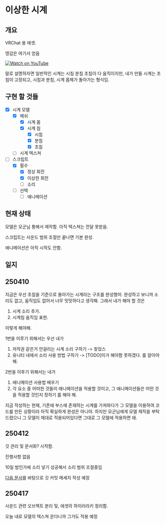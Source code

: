 # 이상한 시계

## 개요

VRChat 용 에셋.

영감은 여기서 얻음

[![Watch on YouTube](https://img.youtube.com/vi/pLLDpAxqWKY/0.jpg)](https://www.youtube.com/watch?v=pLLDpAxqWKY)

말로 설명하자면 일반적인 시계는 시침 분침 초침이 다 움직이지만, 내가 만들 시계는 초침이 고정되고, 시침과 분침, 시계 몸체가 돌아가는 형식임.

## 구현 할 것들

- [x] 시계 모델
  - [x] 메쉬
      - [x] 시계 몸
      - [x] 시계 침
          - [x] 시침
          - [x] 분침
          - [x] 초침
  - [ ] 시계 텍스쳐

- [ ] 스크립트
    - [x] 필수
        - [x] 정상 회전
        - [x] 이상한 회전
        - [ ] 소리
    - [ ] 선택
        - [ ] 애니메이션

## 현재 상태

모델은 모군님 통해서 제작함. 아직 텍스쳐는 전달 못받음.

스크립트는 사운드 범위 조절만 끝나면 기본 완성.

애니메이션은 아직 시작도 안함.

## 일지

## 250410
지금은 우선 초침을 기준으로 돌아가는 시계라는 구조를 완성했어. 완성하고 보니까 소리도 없고, 움직임도 없어서 너무 밋밋하다고 생각해.
그래서 내가 해야 할 것은

1. 시계 소리 추가.
2. 시계침 움직임 표현.

이렇게 해야해.

1번을 이루기 위해서는 우선 내가
1. 저작권 같은거 안걸리는 시계 소리 구하기 -> 찾았스
2. 유니티 내에서 소리 사용 방법 구하기 -> [TODO]이거 해야함 못하겠다.
를 알아야 해.

2번을 이후기 위해서는 내가
1. 애니메이션 사용법 배우기
2. 각 요소 중 어떠한 것들이 애니메이션을 적용할 것이고, 그 애니메이션들은 어떤 것을 적용할 것인지 정하기
를 해야 해.

지금 작성하는 현재, 기존에 부스에 존재하는 시계를 가져와다가 그 모델을 이용하여 코드를 만든 상황이라 아직 확실하게 완성은 아니야.
하지만 모군님에게 모델 제작을 부탁드렸으니 그 모델이 제대로 적용되어있다면 그대로 그 모델에 적용하면 돼.

## 250412

깃 관리 및 문서화? 시작함.

진행사항 없음

10일 밤인가에 소리 넣기 성공해서 소리 범위 조절중임

[다음 문서](https://www.conventionalcommits.org/ko/v1.0.0/)를 바탕으로 깃 커밋 메세지 작성 예정

## 250417

사운드 관련 오브젝트 분리 및, 에셋의 하이러라키 정리함.

오늘 내로 모델의 텍스쳐 온다니까 그거도 적용 예정
